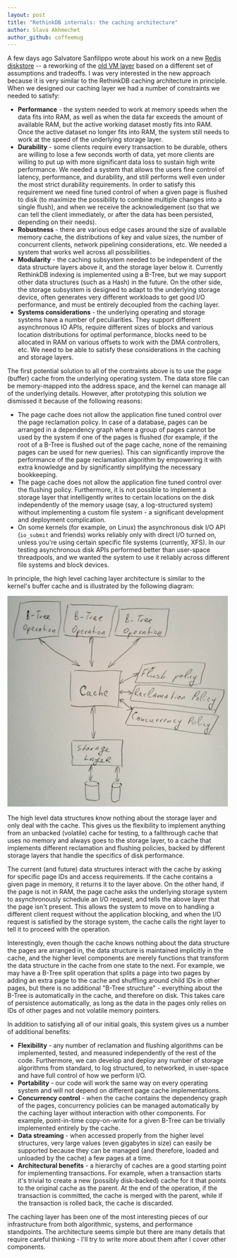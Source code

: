 ```yaml
---
layout: post
title: "RethinkDB internals: the caching architecture"
author: Slava Akhmechet
author_github: coffeemug
--- 
```


A few days ago Salvatore Sanfilippo wrote about his work on a new [Redis
diskstore][] -- a reworking of the [old VM layer][] based on a different set of
assumptions and tradeoffs. I was very interested in the new approach because it
is very similar to the RethinkDB caching architecture in principle. When we
designed our caching layer we had a number of constraints we needed to satisfy:
<!--more-->

[Redis diskstore]: http://groups.google.com/group/redis-db/browse_thread/thread/d444bc786689bde9
[old VM layer]: http://antirez.com/post/redis-virtual-memory-story.html

  * **Performance** - the system needed to work at memory speeds when the data
    fits into RAM, as well as when the data far exceeds the amount of available
    RAM, but the active working dataset mostly fits into RAM. Once the active
    dataset no longer fits into RAM, the system still needs to work at the
    speed of the underlying storage layer.
  * **Durability** - some clients require every transaction to be durable,
    others are willing to lose a few seconds worth of data, yet more clients
    are willing to put up with more significant data loss to sustain high write
    performance. We needed a system that allows the users fine control of
    latency, performance, and durability, and still performs well even under
    the most strict durability requirements. In order to satisfy this
    requirement we need fine tuned control of when a given page is flushed to
    disk (to maximize the possibility to combine multiple changes into a single
    flush), and when we receive the acknowledgement (so that we can tell the
    client immediately, or after the data has been persisted, depending on
    their needs).
  * **Robustness** - there are various edge cases around the size of available
    memory cache, the distributions of key and value sizes, the number of
    concurrent clients, network pipelining considerations, etc. We needed a
    system that works well across all possibilities.
  * **Modularity** - the caching subsystem needed to be independent of the data
    structure layers above it, and the storage layer below it. Currently
    RethinkDB indexing is implemented using a B-Tree, but we may support other
    data structures (such as a Hash) in the future. On the other side, the
    storage subsystem is designed to adapt to the underlying storage device,
    often generates very different workloads to get good I/O performance, and
    must be entirely decoupled from the caching layer.
  * **Systems considerations** - the underlying operating and storage systems
    have a number of peculiarities. They support different asynchronous IO
    APIs, require different sizes of blocks and various location distributions
    for optimal performance, blocks need to be allocated in RAM on various
    offsets to work with the DMA controllers, etc. We need to be able to
    satisfy these considerations in the caching and storage layers.

The first potential solution to all of the contraints above is to use the page
(buffer) cache from the underlying operating system. The data store file can be
memory-mapped into the address space, and the kernel can manage all of the
underlying details. However, after prototyping this solution we dismissed it
because of the following reasons:

  * The page cache does not allow the application fine tuned control over the
    page reclamation policy. In case of a database, pages can be arranged in a
    dependency graph where a group of pages cannot be used by the system if one
    of the pages is flushed (for example, if the root of a B-Tree is flushed
    out of the page cache, none of the remaining pages can be used for new
    queries). This can significantly improve the performance of the page
    reclamation algorithm by empowering it with extra knowledge and by
    significantly simplifying the necessary bookkeeping.
  * The page cache does not allow the application fine tuned control over the
    flushing policy. Furthermore, it is not possible to implement a storage
    layer that intelligently writes to certain locations on the disk
    independently of the memory usage (say, a log-structured system) without
    implementing a custom file system - a significant development and
    deployment complication.
  * On some kernels (for example, on Linux) the asynchronous disk I/O API
    (`io_submit` and friends) works reliably only with direct I/O turned on,
    unless you're using certain specific file systems (currently, XFS). In our
    testing asynchronous disk APIs performed better than user-space
    threadpools, and we wanted the system to use it reliably across different
    file systems and block devices.

In principle, the high level caching layer architecture is similar to the
kernel's buffer cache and is illustrated by the following diagram:

![RethinkDB internals: the caching architecture](/assets/images/posts/2011-01-06-rethinkdb-internals-the-caching-architecture-1.png)

The high level data structures know nothing about the storage layer and only
deal with the cache. This gives us the flexibility to implement anything from
an unbacked (volatile) cache for testing, to a fallthrough cache that uses no
memory and always goes to the storage layer, to a cache that implements
different reclamation and flushing policies, backed by different storage layers
that handle the specifics of disk performance.

The current (and future) data structures interact with the cache by asking for
specific page IDs and access requirements. If the cache contains a given page
in memory, it returns it to the layer above. On the other hand, if the page is
not in RAM, the page cache asks the underlying storage system to asynchronously
schedule an I/O request, and tells the above layer that the page isn't present.
This allows the system to move on to handling a different client request
without the application blocking, and when the I/O request is satisfied by the
storage system, the cache calls the right layer to tell it to proceed with the
operation.

Interestingly, even though the cache knows nothing about the data structure the
pages are arranged in, the data structure is maintained implicitly in the
cache, and the higher level components are merely functions that transform the
data structure in the cache from one state to the next. For example, we may
have a B-Tree split operation that splits a page into two pages by adding an
extra page to the cache and shuffling around child IDs in other pages, but
there is no additional "B-Tree structure" - everything about the B-Tree is
automatically in the cache, and therefore on disk. This takes care of
persistence automatically, as long as the data in the pages only relies on IDs
of other pages and not volatile memory pointers.

In addition to satisfying all of our initial goals, this system gives us a
number of additional benefits:

  * **Flexibility** - any number of reclamation and flushing algorithms can be
    implemented, tested, and measured independently of the rest of the code.
    Furthermore, we can develop and deploy any number of storage algorithms
    from standard, to log structured, to networked, in user-space and have full
    control of how we perform I/O.
  * **Portability** - our code will work the same way on every operating system
    and will not depend on different page cache implementations.
  * **Concurrency control** - when the cache contains the dependency graph of
    the pages, concurrency policies can be managed automatically by the caching
    layer without interaction with other components. For example, point-in-time
    copy-on-write for a given B-Tree can be trivially implemented entirely by
    the cache.
  * **Data streaming** - when accessed properly from the higher level
    structures, very large values (even gigabytes in size) can easily be
    supported because they can be managed (and therefore, loaded and unloaded
    by the cache) a few pages at a time.
  * **Architectural benefits** - a hierarchy of caches are a good starting
    point for implementing transactions. For example, when a transaction starts
    it's trivial to create a new (possibly disk-backed) cache for it that
    points to the original cache as the parent. At the end of the operation, if
    the transaction is committed, the cache is merged with the parent, while if
    the transaction is rolled back, the cache is discarded.

The caching layer has been one of the most interesting pieces of our
infrastructure from both algorithmic, systems, and performance standpoints.
The architecture seems simple but there are many details that require careful
thinking - I'll try to write more about them after I cover other components.
